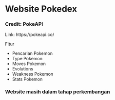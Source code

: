 <h1>Website Pokedex</h1>
<h3>Credit: PokeAPI</h3>
<p>Link: https://pokeapi.co/</p>

<p>Fitur</p>
<ul>
  <li>Pencarian Pokemon</li>
  <li>Type Pokemon</li>
  <li>Moves Pokemon</li>
  <li>Evolutions</li>
  <li>Weakness Pokemon</li>
  <li>Stats Pokemon</li>
</ul>

<h3>Website masih dalam tahap perkembangan</h3>
